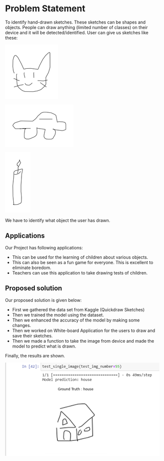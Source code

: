 # Problem Statement
<p>To identify hand-drawn sketches. These sketches can be shapes and objects. People can draw anything (limited number of classes) on their device and it will be detected/identified.
User can give us sketches like these:

![sketch of a cat](./cat.png)

![sketch of a car](./car.png)

![sketch of a candle](./candle.png)

We have to identify what object the user has drawn.
<p>

## Applications
Our Project has following applications:
- This can be used for the learning of children about various objects.
- This can also be seen as a fun game for everyone. This is excellent to eliminate boredom.
- Teachers can use this application to take drawing tests of children.

## Proposed solution
Our proposed solution is given below:
- First we gathered the data set from Kaggle (Quickdraw Sketches)
- Then we trained the model using the dataset.
- Then we enhanced the accuracy of the model by making some changes.
- Then we worked on White-board Application for the users to draw and save their sketches.
- Then we made a function to take the image from device and made the model to predict what is drawn.

<p>
Finally, the results are shown.

![Results](./results.png)
<p>
